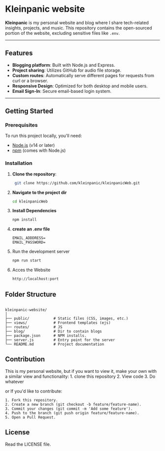 # Kleinpanic website

**Kleinpanic** is my personal website and blog where I share tech-related insights, projects, and music. This repository contains the open-sourced portion of the website, excluding sensitive files like `.env`.

---

## Features

- **Blogging platform**: Built with Node.js and Express.
- **Project sharing**: Utilizes GitHub for audio file storage.
- **Custom routes**: Automatically serve different pages for requests from curl or a browser.
- **Responsive Design**: Optimized for both desktop and mobile users.
- **Email Sign-In**: Secure email-based login system.

---

## Getting Started

### Prerequisites

To run this project locally, you'll need:

- [Node.js](https://nodejs.org/en/) (v14 or later)
- [npm](https://www.npmjs.com/) (comes with Node.js)

### Installation

1. **Clone the repository**:
   ```bash
    git clone https://github.com/kleinpanic/kleinpanicWeb.git 
    ```
2. **Navigate to the project dir**
    ```bash
    cd kleinpanicWeb
    ```
3. **Install Dependencies**
    ```bash
    npm install 
    ```
4. **create an .env file**
    ```
    EMAIL_ADDDRESS=
    EMAIL_PASSWORD=
    ```
5. Run the development server
    ```bash
    npm run start
    ```
6. Acces the Website
    ```bash
    http://localhost:port
    ```
## Folder Structure

```plaintext

kleinpanic-website/
│
├── public/           # Static files (CSS, images, etc.)
├── views/            # Frontend templates (ejs)
├── routes/           # JS
├── blog/             # Dir to contain blogs
├── package.json      # NPM installs.
├── server.js         # Entry point for the server
└── README.md         # Project documentation
```

## Contribution

This is my personal website, but if you want to view it, make your own with a similar view and functionality:
    1. clone this repository 
    2. View code
    3. Do whatever 


or If you'd like to contribute:

    1. Fork this repository.
    2. Create a new branch (git checkout -b feature/feature-name).
    3. Commit your changes (git commit -m 'Add some feature').
    4. Push to the branch (git push origin feature/feature-name).
    5. Open a Pull Request.

## License 

Read the LICENSE file. 
